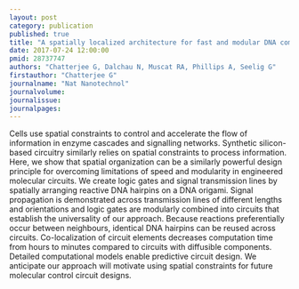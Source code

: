 ```yaml
---
layout: post
category: publication
published: true
title: "A spatially localized architecture for fast and modular DNA computing."
date: 2017-07-24 12:00:00
pmid: 28737747
authors: "Chatterjee G, Dalchau N, Muscat RA, Phillips A, Seelig G"
firstauthor: "Chatterjee G"
journalname: "Nat Nanotechnol"
journalvolume: 
journalissue: 
journalpages: 
---
```


Cells use spatial constraints to control and accelerate the flow of information in enzyme cascades and signalling networks. Synthetic silicon-based circuitry similarly relies on spatial constraints to process information. Here, we show that spatial organization can be a similarly powerful design principle for overcoming limitations of speed and modularity in engineered molecular circuits. We create logic gates and signal transmission lines by spatially arranging reactive DNA hairpins on a DNA origami. Signal propagation is demonstrated across transmission lines of different lengths and orientations and logic gates are modularly combined into circuits that establish the universality of our approach. Because reactions preferentially occur between neighbours, identical DNA hairpins can be reused across circuits. Co-localization of circuit elements decreases computation time from hours to minutes compared to circuits with diffusible components. Detailed computational models enable predictive circuit design. We anticipate our approach will motivate using spatial constraints for future molecular control circuit designs.

